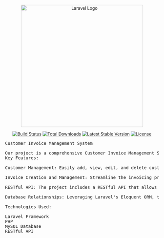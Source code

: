 <p align="center"><a href="https://laravel.com" target="_blank"><img src="https://raw.githubusercontent.com/laravel/art/master/logo-lockup/5%20SVG/2%20CMYK/1%20Full%20Color/laravel-logolockup-cmyk-red.svg" width="400" alt="Laravel Logo"></a></p>

<p align="center">
<a href="https://github.com/laravel/framework/actions"><img src="https://github.com/laravel/framework/workflows/tests/badge.svg" alt="Build Status"></a>
<a href="https://packagist.org/packages/laravel/framework"><img src="https://img.shields.io/packagist/dt/laravel/framework" alt="Total Downloads"></a>
<a href="https://packagist.org/packages/laravel/framework"><img src="https://img.shields.io/packagist/v/laravel/framework" alt="Latest Stable Version"></a>
<a href="https://packagist.org/packages/laravel/framework"><img src="https://img.shields.io/packagist/l/laravel/framework" alt="License"></a>
</p>

<pre>Customer Invoice Management System

Our project is a comprehensive Customer Invoice Management System developed using Laravel, a powerful PHP web application framework. This system provides seamless CRUD (Create, Read, Update, Delete) operations for managing customer information and invoices
Key Features:

Customer Management: Easily add, view, edit, and delete customer information, establishing a centralized database for customer details.

Invoice Creation and Management: Streamline the invoicing process with the ability to create, update, and delete invoices. Each invoice is linked to the respective customer, creating a clear relational structure.

RESTful API: The project includes a RESTful API that allows external applications to interact with the system, facilitating seamless integration and data exchange.

Database Relationships: Leveraging Laravel's Eloquent ORM, the project establishes relationships between customers and their corresponding invoices, enhancing data integrity and retrieval efficiency.

Technologies Used:

Laravel Framework
PHP
MySQL Database
RESTful API
</pre>
